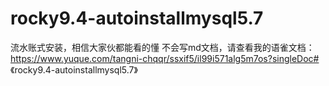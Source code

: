 # rocky9.4-autoinstallmysql5.7
流水账式安装，相信大家伙都能看的懂
不会写md文档，请查看我的语雀文档：https://www.yuque.com/tangni-chqqr/ssxif5/il99i571alg5m7os?singleDoc# 《rocky9.4-autoinstallmysql5.7》
